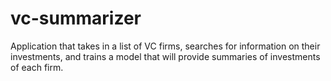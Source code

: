 # vc-summarizer
Application that takes in a list of VC firms, searches for information on their investments, and trains a model that will provide summaries of investments of each firm.

